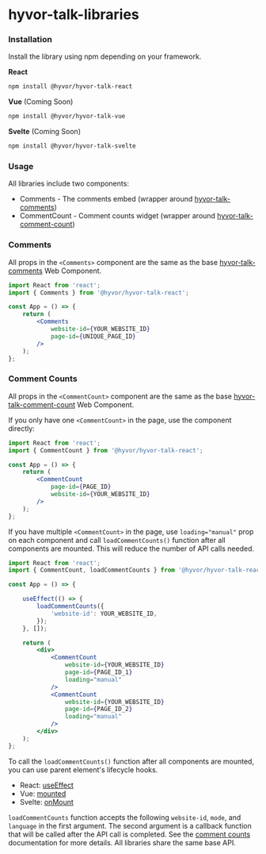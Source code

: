 # hyvor-talk-libraries

### Installation

Install the library using npm depending on your framework.

**React**

```bash
npm install @hyvor/hyvor-talk-react
```

**Vue** (Coming Soon)

```bash
npm install @hyvor/hyvor-talk-vue
```

**Svelte** (Coming Soon)

```bash
npm install @hyvor/hyvor-talk-svelte
```

### Usage

All libraries include two components:

- Comments - The comments embed (wrapper around [hyvor-talk-comments](https://talk.hyvor.com/docsv3/install))
- CommentCount - Comment counts widget (wrapper around [hyvor-talk-comment-count](https://talk.hyvor.com/docsv3/install))

### Comments

All props in the `<Comments>` component are the same as the base [hyvor-talk-comments](https://talk.hyvor.com/docsv3/comment-counts) Web Component.


```jsx
import React from 'react';
import { Comments } from '@hyvor/hyvor-talk-react';

const App = () => {
    return (
        <Comments
            website-id={YOUR_WEBSITE_ID}
            page-id={UNIQUE_PAGE_ID}
        />
    );
};
```

<!-- Vue/svelte libraries have the same API. -->

### Comment Counts

All props in the `<CommentCount>` component are the same as the base [hyvor-talk-comment-count](https://talk.hyvor.com/docsv3/comment-counts) Web Component.

If you only have one `<CommentCount>` in the page, use the component directly:

```jsx
import React from 'react';
import { CommentCount } from '@hyvor/hyvor-talk-react';

const App = () => {
    return (
        <CommentCount
            page-id={PAGE_ID}
            website-id={YOUR_WEBSITE_ID}
        />
    );
};
```

If you have multiple `<CommentCount>` in the page, use `loading="manual"` prop on each component and call `loadCommentCounts()` function after all components are mounted. This will reduce the number of API calls needed.

```jsx
import React from 'react';
import { CommentCount, loadCommentCounts } from '@hyvor/hyvor-talk-react';

const App = () => {

    useEffect(() => {
        loadCommentCounts({
            'website-id': YOUR_WEBSITE_ID,
        });
    }, []);

    return (
        <div>
            <CommentCount
                website-id={YOUR_WEBSITE_ID}
                page-id={PAGE_ID_1}
                loading="manual"
            />
            <CommentCount
                website-id={YOUR_WEBSITE_ID}
                page-id={PAGE_ID_2}
                loading="manual"
            />
        </div>
    );
};
```

To call the `loadCommentCounts()` function after all components are mounted, you can use parent element's lifecycle hooks.

* React: [useEffect](https://reactjs.org/docs/hooks-effect.html)
* Vue: [mounted](https://vuejs.org/api/options-lifecycle.html#mounted)  
* Svelte: [onMount](https://svelte.dev/docs#run-time-svelte-onmount)

`loadCommentCounts` function accepts the following `website-id`, `mode`, and `language` in the first argument. The second argument is a callback function that will be called after the API call is completed. See the [comment counts](https://talk.hyvor.com/docsv3/comment-counts) documentation for more details. All libraries share the same base API.